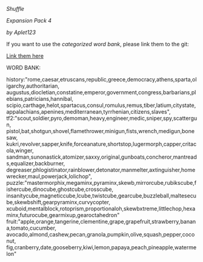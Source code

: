 *Shuffle*

*Expansion Pack 4*

*by _Aplet123_*

If you want to use the *categorized word bank*, please link them to the git:

[Link them here](https://github.com/Aplet123/Shuffle.git)

WORD BANK:

history:"rome,caesar,etruscans,republic,greece,democracy,athens,sparta,oligarchy,authoritarian,
augustus,diocletian,constatine,emperor,government,congress,barbarians,plebians,patricians,hannibal,
scipio,carthage,helot,spartacus,consul,romulus,remus,tiber,latium,citystate,
appalachians,apenines,mediterranean,tyrrhenian,citizens,slaves",
tf2:"scout,soldier,pyro,demoman,heavy,engineer,medic,sniper,spy,scattergun,
pistol,bat,shotgun,shovel,flamethrower,minigun,fists,wrench,medigun,bonesaw,
kukri,revolver,sapper,knife,forceanature,shortstop,lugermorph,capper,critacola,winger,
sandman,sunonastick,atomizer,saxxy,original,gunboats,concheror,mantreads,equalizer,backburner,
degreaser,phlogistinator,rainblower,detonator,manmelter,axtinguisher,homewrecker,maul,powerjack,lolichop",
puzzle:"mastermorphix,megaminx,pyraminx,skewb,mirrorcube,rubikscube,fishercube,dinocube,ghostcube,crosscube,
insanitycube,magneticcube,lcube,twistcube,gearcube,buzzleball,maltesecube,skewbshift,gearpyraminx,curvycopter,
xcuboid,mentalblock,rotoprism,proportionaloh,skewbxtreme,littlechop,hexaminx,futurocube,gearmixup,gearoctahedron"
fruit:"apple,orange,tangerine,clementine,grape,grapefruit,strawberry,banana,tomato,cucumber,
avocado,almond,cashew,pecan,granola,pumpkin,olive,squash,pepper,coconut,
fig,cranberry,date,gooseberry,kiwi,lemon,papaya,peach,pineapple,watermelon"
